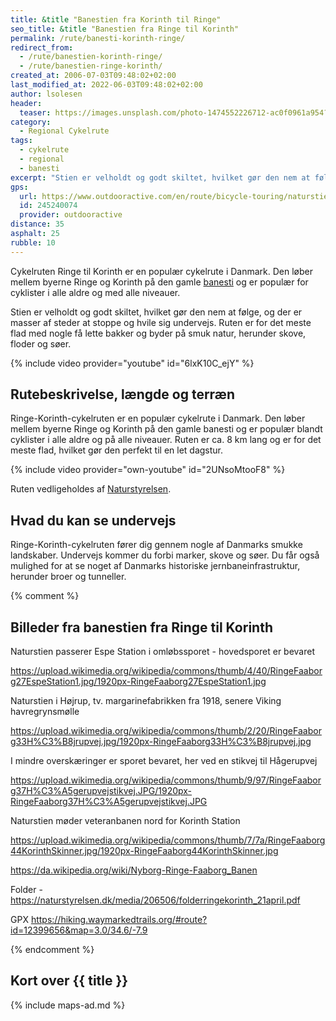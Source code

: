 ```yaml
---
title: &title "Banestien fra Korinth til Ringe"
seo_title: &title "Banestien fra Ringe til Korinth"
permalink: /rute/banesti-korinth-ringe/
redirect_from:
  - /rute/banestien-korinth-ringe/
  - /rute/banestien-ringe-korinth/
created_at: 2006-07-03T09:48:02+02:00
last_modified_at: 2022-06-03T09:48:02+02:00
author: lsolesen
header:
  teaser: https://images.unsplash.com/photo-1474552226712-ac0f0961a954?ixlib=rb-1.2.1&ixid=eyJhcHBfaWQiOjEyMDd9&auto=format&fit=crop&h=300&w=400&q=10
category:
  - Regional Cykelrute
tags:
  - cykelrute
  - regional
  - banesti
excerpt: "Stien er velholdt og godt skiltet, hvilket gør den nem at følge, og der er masser af steder at stoppe og hvile sig undervejs. Ruten er for det meste flad med nogle få lette bakker og byder på smuk natur, herunder skove, floder og søer."
gps:
  url: https://www.outdooractive.com/en/route/bicycle-touring/naturstien-ringe-korinth/245240074/
  id: 245240074
  provider: outdooractive
distance: 35
asphalt: 25
rubble: 10
---
```


Cykelruten Ringe til Korinth er en populær cykelrute i Danmark. Den løber mellem byerne Ringe og Korinth på den gamle [banesti](/banestier-i-danmark/) og er populær for cyklister i alle aldre og med alle niveauer.

Stien er velholdt og godt skiltet, hvilket gør den nem at følge, og der er masser af steder at stoppe og hvile sig undervejs. Ruten er for det meste flad med nogle få lette bakker og byder på smuk natur, herunder skove, floder og søer.

{% include video provider="youtube" id="6lxK10C_ejY" %}

## Rutebeskrivelse, længde og terræn

Ringe-Korinth-cykelruten er en populær cykelrute i Danmark. Den løber mellem byerne Ringe og Korinth på den gamle banesti og er populær blandt cyklister i alle aldre og på alle niveauer. Ruten er ca. 8 km lang og er for det meste flad, hvilket gør den perfekt til en let dagstur.

{% include video provider="own-youtube" id="2UNsoMtooF8" %}

Ruten vedligeholdes af [Naturstyrelsen](https://naturstyrelsen.dk/ny-natur/friluftsliv-og-kulturhistorie/ringe-korinth-natursti).

## Hvad du kan se undervejs

Ringe-Korinth-cykelruten fører dig gennem nogle af Danmarks smukke landskaber. Undervejs kommer du forbi marker, skove og søer. Du får også mulighed for at se noget af Danmarks historiske jernbaneinfrastruktur, herunder broer og tunneller.

{% comment %}

## Billeder fra banestien fra Ringe til Korinth

Naturstien passerer Espe Station i omløbssporet - hovedsporet er bevaret

https://upload.wikimedia.org/wikipedia/commons/thumb/4/40/RingeFaaborg27EspeStation1.jpg/1920px-RingeFaaborg27EspeStation1.jpg

Naturstien i Højrup, tv. margarinefabrikken fra 1918, senere Viking havregrynsmølle

https://upload.wikimedia.org/wikipedia/commons/thumb/2/20/RingeFaaborg33H%C3%B8jrupvej.jpg/1920px-RingeFaaborg33H%C3%B8jrupvej.jpg

I mindre overskæringer er sporet bevaret, her ved en stikvej til Hågerupvej

https://upload.wikimedia.org/wikipedia/commons/thumb/9/97/RingeFaaborg37H%C3%A5gerupvejstikvej.JPG/1920px-RingeFaaborg37H%C3%A5gerupvejstikvej.JPG



Naturstien møder veteranbanen nord for Korinth Station

https://upload.wikimedia.org/wikipedia/commons/thumb/7/7a/RingeFaaborg44KorinthSkinner.jpg/1920px-RingeFaaborg44KorinthSkinner.jpg

https://da.wikipedia.org/wiki/Nyborg-Ringe-Faaborg_Banen



Folder - https://naturstyrelsen.dk/media/206506/folderringekorinth_21april.pdf



GPX https://hiking.waymarkedtrails.org/#route?id=12399656&map=3.0/34.6/-7.9

{% endcomment %}

## Kort over {{ title }}

{% include maps-ad.md %}
